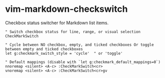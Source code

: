# vim-markdown-checkswitch 

Checkbox status switcher for Markdown list items.

```vim
" Switch checkbox status for line, range, or visual selection
CheckMarkSwitch 

" Cycle between NO checkbox, empty, and ticked checkboxes Or toggle between empty and ticked checkboxes
let g:checkmark_switch_style = 'cycle'  " or 'toggle'

" Default mappings (disable with `let g:checkmark_default_mappings=0`)
nnoremap <silent> <A-c> :CheckMarkSwitch<cr>
vnoremap <silent> <A-c> :CheckMarkSwitch<cr>gv
```
